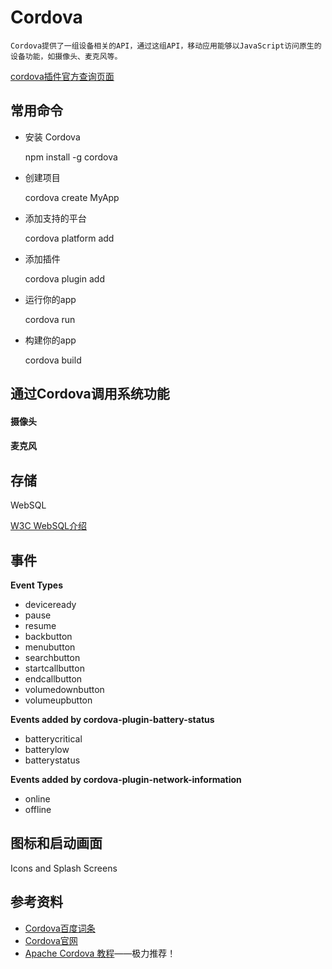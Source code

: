 # Cordova

```
Cordova提供了一组设备相关的API，通过这组API，移动应用能够以JavaScript访问原生的设备功能，如摄像头、麦克风等。
```

[cordova插件官方查询页面](http://cordova.apache.org/plugins/)


## 常用命令

- 安装 Cordova

	npm install -g cordova

- 创建项目

	cordova create MyApp

- 添加支持的平台

	cordova platform add <platform name>

- 添加插件

	cordova plugin add <plugin name>

- 运行你的app

	cordova run <platform name>

- 构建你的app

	cordova build <platform name>

## 通过Cordova调用系统功能

#### 摄像头

#### 麦克风

#### 

## 存储

WebSQL

[W3C WebSQL介绍](http://dev.w3.org/html5/webdatabase/)

## 事件

**Event Types**

- deviceready
- pause
- resume
- backbutton
- menubutton
- searchbutton
- startcallbutton
- endcallbutton
- volumedownbutton
- volumeupbutton

**Events added by cordova-plugin-battery-status**

- batterycritical
- batterylow
- batterystatus

**Events added by cordova-plugin-network-information**

- online
- offline


## 图标和启动画面

Icons and Splash Screens

## 参考资料

- [Cordova百度词条](http://baike.baidu.com/link?url=Xn-bGwsdEccufFTY9TSxuk_vjOMS3hoxPYOz-mhG2d1b4VCzQNzw73SoeICtwfdG0TyUt5V2whQGHuhfbSjex_)
- [Cordova官网](http://cordova.apache.org/)
- [Apache Cordova 教程](http://wiki.jikexueyuan.com/project/apache-cordova-tutorial/)——极力推荐！